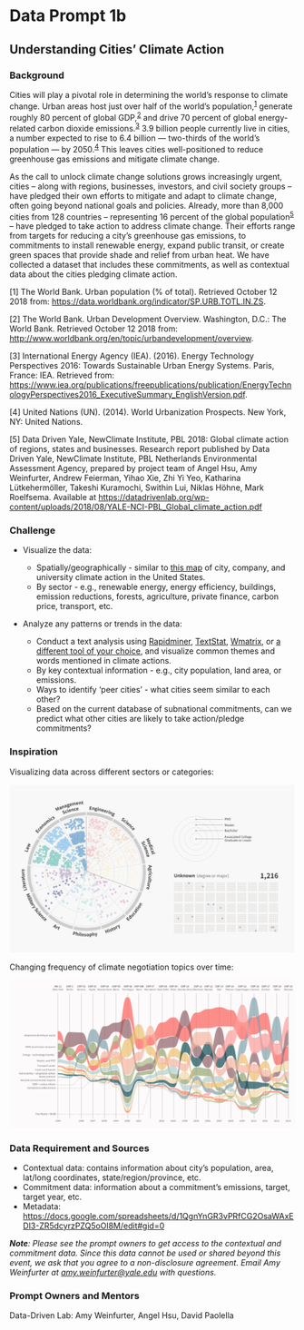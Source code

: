# Data Prompt 1b

## Understanding Cities’ Climate Action
### Background
Cities will play a pivotal role in determining the world’s response to climate change. Urban areas host just over half of the world’s population,<sup>[1](#fn1)</sup> generate roughly 80 percent of global GDP,<sup>[2](#fn2)</sup> and drive 70 percent of global energy-related carbon dioxide emissions.<sup>[3](#fn3)</sup> 3.9 billion people currently live in cities, a number expected to rise to 6.4 billion — two-thirds of the world’s population — by 2050.<sup>[4](#fn4)</sup> This leaves cities well-positioned to reduce greenhouse gas emissions and mitigate climate change.

As the call to unlock climate change solutions grows increasingly urgent, cities – along with regions, businesses, investors, and civil society groups – have pledged their own efforts to mitigate and adapt to climate change, often going beyond national goals and policies. Already, more than 8,000 cities from 128 countries – representing 16 percent of the global population<sup>[5](#fn5)</sup> – have pledged to take action to address climate change. Their efforts range from targets for reducing a city’s greenhouse gas emissions, to commitments to install renewable energy, expand public transit, or create green spaces that provide shade and relief from urban heat. We have collected a dataset that includes these commitments, as well as contextual data about the cities pledging climate action.

<a name="fn1">[1]</a> The World Bank. Urban population (% of total). Retrieved October 12 2018 from: https://data.worldbank.org/indicator/SP.URB.TOTL.IN.ZS.

<a name="fn2">[2]</a> The World Bank. Urban Development Overview. Washington, D.C.: The World Bank. Retrieved October 12 2018 from: http://www.worldbank.org/en/topic/urbandevelopment/overview.

<a name="fn3">[3]</a> International Energy Agency (IEA). (2016). Energy Technology Perspectives 2016: Towards Sustainable Urban Energy Systems. Paris, France: IEA. Retrieved from: https://www.iea.org/publications/freepublications/publication/EnergyTechnologyPerspectives2016_ExecutiveSummary_EnglishVersion.pdf.

<a name="fn4">[4]</a> United Nations (UN). (2014). World Urbanization Prospects. New York, NY: United Nations.

<a name="fn5">[5]</a> Data Driven Yale, NewClimate Institute, PBL 2018: Global climate action of regions, states and businesses. Research report published by Data Driven Yale, NewClimate Institute, PBL Netherlands Environmental Assessment Agency, prepared by project team of Angel Hsu, Amy Weinfurter, Andrew Feierman, Yihao Xie, Zhi Yi Yeo, Katharina Lütkehermöller, Takeshi Kuramochi, Swithin Lui, Niklas Höhne, Mark Roelfsema. Available at https://datadrivenlab.org/wp-content/uploads/2018/08/YALE-NCI-PBL_Global_climate_action.pdf


### Challenge

- Visualize the data:
    - Spatially/geographically - similar to [this map](https://datadrivenlab.org/climate/mapping-american-climate-action-whos-taking-charge-of-the-paris-agreement/) of city, company, and university climate action in the United States.
    - By sector - e.g., renewable energy, energy efficiency, buildings, emission reductions, forests, agriculture, private finance, carbon price, transport, etc.

- Analyze any patterns or trends in the data:
    - Conduct a text analysis using [Rapidminer](https://rapidminer.com/), [TextStat](http://neon.niederlandistik.fu-berlin.de/en/textstat/), [Wmatrix](http://ucrel.lancs.ac.uk/wmatrix/), or [a different tool of your choice](https://guides.library.duke.edu/c.php?g=289707&p=1930856), and visualize common themes and words mentioned in climate actions.
    - By key contextual information - e.g., city population, land area, or emissions.
    - Ways to identify ‘peer cities’ - what cities seem similar to each other?
    - Based on the current database of subnational commitments, can we predict what other cities are likely to take action/pledge commitments?

### Inspiration

Visualizing data across different sectors or categories:

![](img1.png)

Changing frequency of climate negotiation topics over time:

![](img2.png)

### Data Requirement and Sources

- Contextual data: contains information about city’s population, area, lat/long coordinates, state/region/province, etc.
- Commitment data: information about a commitment’s emissions, target, target year, etc.
- Metadata: https://docs.google.com/spreadsheets/d/1QgnYnGR3vPRfCG2OsaWAxEDl3-ZR5dcyrzPZQ5oOl8M/edit#gid=0

***Note**: Please see the prompt owners to get access to the contextual and commitment data. Since this data cannot be used or shared beyond this event, we ask that you agree to a non-disclosure agreement. Email Amy Weinfurter at amy.weinfurter@yale.edu with questions.*

### Prompt Owners and Mentors
Data-Driven Lab: Amy Weinfurter, Angel Hsu, David Paolella
